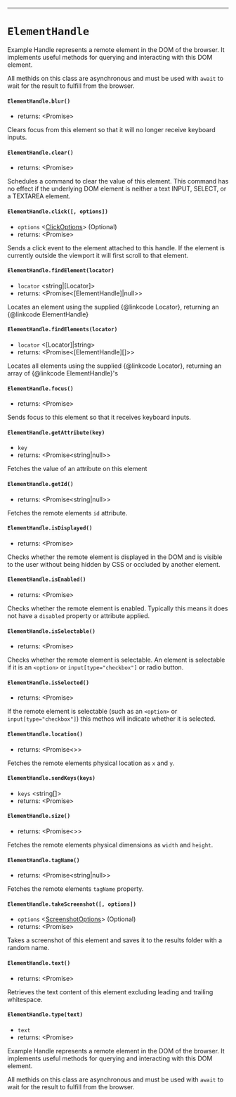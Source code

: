 -------
# `ElementHandle`

Example Handle represents a remote element in the DOM of the browser. It implements useful methods for querying and interacting with this DOM element.

All methids on this class are asynchronous and must be used with `await` to wait for the result to fulfill from the browser.

#### `ElementHandle.blur()`
* returns: <Promise<void>> 

Clears focus from this element so that it will no longer receive keyboard inputs.

#### `ElementHandle.clear()`
* returns: <Promise<void>> 

Schedules a command to clear the value of this element.
This command has no effect if the underlying DOM element is neither a text
INPUT, SELECT, or a TEXTAREA element.

#### `ElementHandle.click([, options])`
* `options` <[ClickOptions]> (Optional) 
* returns: <Promise<void>> 

Sends a click event to the element attached to this handle. If the element is
currently outside the viewport it will first scroll to that element.

#### `ElementHandle.findElement(locator)`
* `locator` <string|[Locator]>  
* returns: <Promise<[ElementHandle]|null>> 

Locates an element using the supplied {@linkcode Locator}, returning an {@linkcode ElementHandle}

#### `ElementHandle.findElements(locator)`
* `locator` <[Locator]|string>  
* returns: <Promise<[ElementHandle][]>> 

Locates all elements using the supplied {@linkcode Locator}, returning an array of {@linkcode ElementHandle}'s

#### `ElementHandle.focus()`
* returns: <Promise<void>> 

Sends focus to this element so that it receives keyboard inputs.

#### `ElementHandle.getAttribute(key)`
* `key` <string>  
* returns: <Promise<string|null>> 

Fetches the value of an attribute on this element

#### `ElementHandle.getId()`
* returns: <Promise<string|null>> 

Fetches the remote elements `id` attribute.

#### `ElementHandle.isDisplayed()`
* returns: <Promise<boolean>> 

Checks whether the remote element is displayed in the DOM and is visible to the user without being hidden by CSS or occluded by another element.

#### `ElementHandle.isEnabled()`
* returns: <Promise<boolean>> 

Checks whether the remote element is enabled. Typically this means it does not have a `disabled` property or attribute applied.

#### `ElementHandle.isSelectable()`
* returns: <Promise<boolean>> 

Checks whether the remote element is selectable. An element is selectable if it is an `<option>` or `input[type="checkbox"]` or radio button.

#### `ElementHandle.isSelected()`
* returns: <Promise<boolean>> 

If the remote element is selectable (such as an `<option>` or `input[type="checkbox"]`) this methos will indicate whether it is selected.

#### `ElementHandle.location()`
* returns: <Promise<>> 

Fetches the remote elements physical location as `x` and `y`.

#### `ElementHandle.sendKeys(keys)`
* `keys` <string[]>  
* returns: <Promise<void>> 

#### `ElementHandle.size()`
* returns: <Promise<>> 

Fetches the remote elements physical dimensions as `width` and `height`.

#### `ElementHandle.tagName()`
* returns: <Promise<string|null>> 

Fetches the remote elements `tagName` property.

#### `ElementHandle.takeScreenshot([, options])`
* `options` <[ScreenshotOptions]> (Optional) 
* returns: <Promise<void>> 

Takes a screenshot of this element and saves it to the results folder with a random name.

#### `ElementHandle.text()`
* returns: <Promise<string>> 

Retrieves the text content of this element excluding leading and trailing whitespace.

#### `ElementHandle.type(text)`
* `text` <string>  
* returns: <Promise<void>> 


Example Handle represents a remote element in the DOM of the browser. It implements useful methods for querying and interacting with this DOM element.

All methids on this class are asynchronous and must be used with `await` to wait for the result to fulfill from the browser.


[ClickOptions]: api/Interfaces.md
[ScreenshotOptions]: api/Interfaces.md